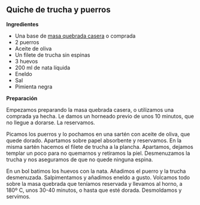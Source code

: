 ## Quiche de trucha y puerros

**Ingredientes**

- Una base de [masa quebrada casera](masa-quebrada.md) o comprada
- 2 puerros
- Aceite de oliva
- Un filete de trucha sin espinas
- 3 huevos
- 200 ml de nata líquida
- Eneldo
- Sal
- Pimienta negra

**Preparación**

Empezamos preparando la masa quebrada casera, o utilizamos una comprada ya hecha. Le damos un horneado previo de unos 10 minutos, que no llegue a dorarse. La reservamos.

Picamos los puerros y lo pochamos en una sartén con aceite de oliva, que quede dorado. Apartamos sobre papel absorbente y reservamos. En la misma sartén hacemos el filete de trucha a la plancha. Apartamos, dejamos templar un poco para no quemarnos y retiramos la piel. Desmenuzamos la trucha y nos aseguramos de que no quede ninguna espina.

En un bol batimos los huevos con la nata. Añadimos el puerro y la trucha desmenuzada. Salpimentamos y añadimos eneldo a gusto. Volcamos todo sobre la masa quebrada que teníamos reservada y llevamos al horno, a 180º C, unos 30-40 minutos, o hasta que esté dorada. Desmoldamos y servimos.
